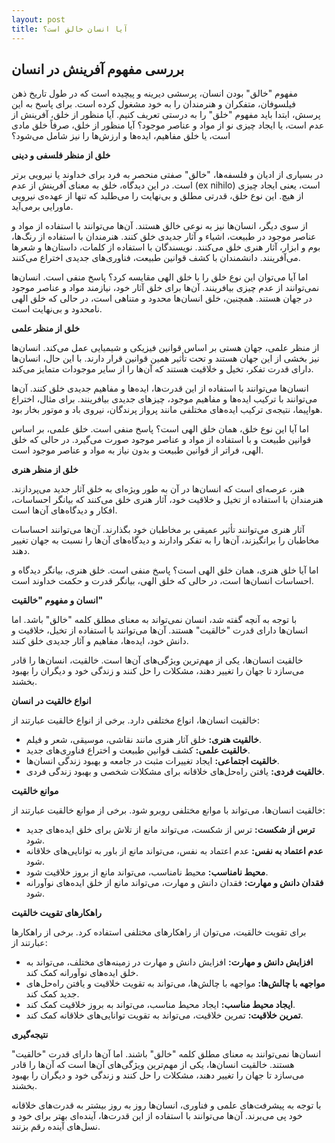```yaml
---
layout: post
title: آیا انسان خالق است؟
---
```


## بررسی مفهوم آفرینش در انسان

مفهوم "خالق" بودن انسان، پرسشی دیرینه و پیچیده است که در طول تاریخ ذهن فیلسوفان، متفکران و هنرمندان را به خود مشغول کرده است. برای پاسخ به این پرسش، ابتدا باید مفهوم "خلق" را به درستی تعریف کنیم. آیا منظور از خلق، آفرینش از عدم است، یا ایجاد چیزی نو از مواد و عناصر موجود؟ آیا منظور از خلق، صرفاً خلق مادی است، یا خلق مفاهیم، ایده‌ها و ارزش‌ها را نیز شامل می‌شود؟

**خلق از منظر فلسفی و دینی**

در بسیاری از ادیان و فلسفه‌ها، "خالق" صفتی منحصر به فرد برای خداوند یا نیرویی برتر است. در این دیدگاه، خلق به معنای آفرینش از عدم (ex nihilo) است، یعنی ایجاد چیزی از هیچ. این نوع خلق، قدرتی مطلق و بی‌نهایت را می‌طلبد که تنها از عهده‌ی نیرویی ماورایی برمی‌آید.

از سوی دیگر، انسان‌ها نیز به نوعی خالق هستند. آن‌ها می‌توانند با استفاده از مواد و عناصر موجود در طبیعت، اشیاء و آثار جدیدی خلق کنند. هنرمندان با استفاده از رنگ‌ها، بوم و ابزار، آثار هنری خلق می‌کنند. نویسندگان با استفاده از کلمات، داستان‌ها و شعرها می‌آفرینند. دانشمندان با کشف قوانین طبیعت، فناوری‌های جدیدی اختراع می‌کنند.

اما آیا می‌توان این نوع خلق را با خلق الهی مقایسه کرد؟ پاسخ منفی است. انسان‌ها نمی‌توانند از عدم چیزی بیافرینند. آن‌ها برای خلق آثار خود، نیازمند مواد و عناصر موجود در جهان هستند. همچنین، خلق انسان‌ها محدود و متناهی است، در حالی که خلق الهی نامحدود و بی‌نهایت است.

**خلق از منظر علمی**

از منظر علمی، جهان هستی بر اساس قوانین فیزیکی و شیمیایی عمل می‌کند. انسان‌ها نیز بخشی از این جهان هستند و تحت تأثیر همین قوانین قرار دارند. با این حال، انسان‌ها دارای قدرت تفکر، تخیل و خلاقیت هستند که آن‌ها را از سایر موجودات متمایز می‌کند.

انسان‌ها می‌توانند با استفاده از این قدرت‌ها، ایده‌ها و مفاهیم جدیدی خلق کنند. آن‌ها می‌توانند با ترکیب ایده‌ها و مفاهیم موجود، چیزهای جدیدی بیافرینند. برای مثال، اختراع هواپیما، نتیجه‌ی ترکیب ایده‌های مختلفی مانند پرواز پرندگان، نیروی باد و موتور بخار بود.

اما آیا این نوع خلق، همان خلق الهی است؟ پاسخ منفی است. خلق علمی، بر اساس قوانین طبیعت و با استفاده از مواد و عناصر موجود صورت می‌گیرد. در حالی که خلق الهی، فراتر از قوانین طبیعت و بدون نیاز به مواد و عناصر موجود است.

**خلق از منظر هنری**

هنر، عرصه‌ای است که انسان‌ها در آن به طور ویژه‌ای به خلق آثار جدید می‌پردازند. هنرمندان با استفاده از تخیل و خلاقیت خود، آثار هنری خلق می‌کنند که بیانگر احساسات، افکار و دیدگاه‌های آن‌ها است.

آثار هنری می‌توانند تأثیر عمیقی بر مخاطبان خود بگذارند. آن‌ها می‌توانند احساسات مخاطبان را برانگیزند، آن‌ها را به تفکر وادارند و دیدگاه‌های آن‌ها را نسبت به جهان تغییر دهند.

اما آیا خلق هنری، همان خلق الهی است؟ پاسخ منفی است. خلق هنری، بیانگر دیدگاه و احساسات انسان‌ها است، در حالی که خلق الهی، بیانگر قدرت و حکمت خداوند است.

**انسان و مفهوم "خالقیت"**

با توجه به آنچه گفته شد، انسان نمی‌تواند به معنای مطلق کلمه "خالق" باشد. اما انسان‌ها دارای قدرت "خالقیت" هستند. آن‌ها می‌توانند با استفاده از تخیل، خلاقیت و دانش خود، ایده‌ها، مفاهیم و آثار جدیدی خلق کنند.

خالقیت انسان‌ها، یکی از مهم‌ترین ویژگی‌های آن‌ها است. خالقیت، انسان‌ها را قادر می‌سازد تا جهان را تغییر دهند، مشکلات را حل کنند و زندگی خود و دیگران را بهبود بخشند.

**انواع خالقیت در انسان**

خالقیت انسان‌ها، انواع مختلفی دارد. برخی از انواع خالقیت عبارتند از:

* **خالقیت هنری:** خلق آثار هنری مانند نقاشی، موسیقی، شعر و فیلم.
* **خالقیت علمی:** کشف قوانین طبیعت و اختراع فناوری‌های جدید.
* **خالقیت اجتماعی:** ایجاد تغییرات مثبت در جامعه و بهبود زندگی انسان‌ها.
* **خالقیت فردی:** یافتن راه‌حل‌های خلاقانه برای مشکلات شخصی و بهبود زندگی فردی.

**موانع خالقیت**

خالقیت انسان‌ها، می‌تواند با موانع مختلفی روبرو شود. برخی از موانع خالقیت عبارتند از:

* **ترس از شکست:** ترس از شکست، می‌تواند مانع از تلاش برای خلق ایده‌های جدید شود.
* **عدم اعتماد به نفس:** عدم اعتماد به نفس، می‌تواند مانع از باور به توانایی‌های خلاقانه شود.
* **محیط نامناسب:** محیط نامناسب، می‌تواند مانع از بروز خلاقیت شود.
* **فقدان دانش و مهارت:** فقدان دانش و مهارت، می‌تواند مانع از خلق ایده‌های نوآورانه شود.

**راهکارهای تقویت خالقیت**

برای تقویت خالقیت، می‌توان از راهکارهای مختلفی استفاده کرد. برخی از راهکارها عبارتند از:

* **افزایش دانش و مهارت:** افزایش دانش و مهارت در زمینه‌های مختلف، می‌تواند به خلق ایده‌های نوآورانه کمک کند.
* **مواجهه با چالش‌ها:** مواجهه با چالش‌ها، می‌تواند به تقویت خلاقیت و یافتن راه‌حل‌های جدید کمک کند.
* **ایجاد محیط مناسب:** ایجاد محیط مناسب، می‌تواند به بروز خلاقیت کمک کند.
* **تمرین خلاقیت:** تمرین خلاقیت، می‌تواند به تقویت توانایی‌های خلاقانه کمک کند.

**نتیجه‌گیری**

انسان‌ها نمی‌توانند به معنای مطلق کلمه "خالق" باشند. اما آن‌ها دارای قدرت "خالقیت" هستند. خالقیت انسان‌ها، یکی از مهم‌ترین ویژگی‌های آن‌ها است که آن‌ها را قادر می‌سازد تا جهان را تغییر دهند، مشکلات را حل کنند و زندگی خود و دیگران را بهبود بخشند.

با توجه به پیشرفت‌های علمی و فناوری، انسان‌ها روز به روز بیشتر به قدرت‌های خلاقانه خود پی می‌برند. آن‌ها می‌توانند با استفاده از این قدرت‌ها، آینده‌ای بهتر برای خود و نسل‌های آینده رقم بزنند.
